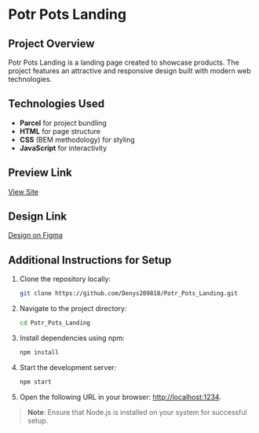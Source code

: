 # Potr Pots Landing

## Project Overview

Potr Pots Landing is a landing page created to showcase products. The project features an attractive and responsive design built with modern web technologies.

## Technologies Used

- **Parcel** for project bundling
- **HTML** for page structure
- **CSS** (BEM methodology) for styling
- **JavaScript** for interactivity

## Preview Link

[View Site](https://denys209818.github.io/Potr_Pots_Landing/)

## Design Link

[Design on Figma](https://www.figma.com/file/50zgLU65Mcd3MisFHMfLfx/POTR-POTS_FE-students?node-id=1760%3A281)

## Additional Instructions for Setup

1. Clone the repository locally:
   ```bash
   git clone https://github.com/Denys209818/Potr_Pots_Landing.git
   ```
2. Navigate to the project directory:
   ```bash
   cd Potr_Pots_Landing
   ```
3. Install dependencies using npm:
   ```bash
   npm install
   ```
4. Start the development server:
   ```bash
   npm start
   ```
5. Open the following URL in your browser: [http://localhost:1234](http://localhost:1234).

> **Note**: Ensure that Node.js is installed on your system for successful setup.

